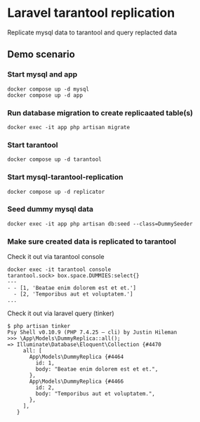 # Laravel tarantool replication

Replicate mysql data to tarantool and query replacted data

## Demo scenario

### Start mysql and app

```
docker compose up -d mysql
docker compose up -d app
```

### Run database migration to create replicaated table(s)

```
docker exec -it app php artisan migrate
```

### Start tarantool

```
docker compose up -d tarantool
```

### Start mysql-tarantool-replication

```
docker compose up -d replicator
```

### Seed dummy mysql data

```
docker exec -it app php artisan db:seed --class=DummySeeder
```

### Make sure created data is replicated to tarantool

Check it out via tarantool console

```
docker exec -it tarantool console
tarantool.sock> box.space.DUMMIES:select{}
---
- - [1, 'Beatae enim dolorem est et et.']
  - [2, 'Temporibus aut et voluptatem.']
...
```

Check it out via laravel query (tinker)

```
$ php artisan tinker
Psy Shell v0.10.9 (PHP 7.4.25 — cli) by Justin Hileman
>>> \App\Models\DummyReplica::all();
=> Illuminate\Database\Eloquent\Collection {#4470
     all: [
       App\Models\DummyReplica {#4464
         id: 1,
         body: "Beatae enim dolorem est et et.",
       },
       App\Models\DummyReplica {#4466
         id: 2,
         body: "Temporibus aut et voluptatem.",
       },
     ],
   }
```
